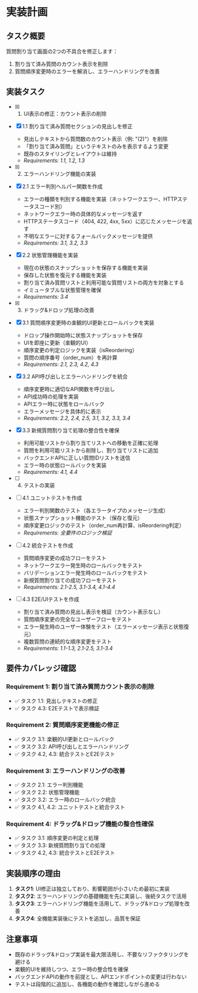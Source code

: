 # 実装計画

## タスク概要
質問割り当て画面の2つの不具合を修正します：
1. 割り当て済み質問のカウント表示を削除
2. 質問順序変更時のエラーを解消し、エラーハンドリングを改善

## 実装タスク

- [x] 1. UI表示の修正：カウント表示の削除
- [x] 1.1 割り当て済み質問セクションの見出しを修正
  - 見出しテキストから質問数のカウント表示（例: "(2)"）を削除
  - 「割り当て済み質問」というテキストのみを表示するよう変更
  - 既存のスタイリングとレイアウトは維持
  - _Requirements: 1.1, 1.2, 1.3_

- [x] 2. エラーハンドリング機能の実装
- [x] 2.1 エラー判別ヘルパー関数を作成
  - エラーの種類を判別する機能を実装（ネットワークエラー、HTTPステータスコード別）
  - ネットワークエラー時の具体的なメッセージを返す
  - HTTPステータスコード（404, 422, 4xx, 5xx）に応じたメッセージを返す
  - 不明なエラーに対するフォールバックメッセージを提供
  - _Requirements: 3.1, 3.2, 3.3_

- [x] 2.2 状態管理機能を実装
  - 現在の状態のスナップショットを保存する機能を実装
  - 保存した状態を復元する機能を実装
  - 割り当て済み質問リストと利用可能な質問リストの両方を対象とする
  - イミュータブルな状態管理を確保
  - _Requirements: 3.4_

- [x] 3. ドラッグ&ドロップ処理の改善
- [x] 3.1 質問順序変更時の楽観的UI更新とロールバックを実装
  - ドロップ操作開始時に状態スナップショットを保存
  - UIを即座に更新（楽観的UI）
  - 順序変更の判定ロジックを実装（isReordering）
  - 質問の順序番号（order_num）を再計算
  - _Requirements: 2.1, 2.3, 4.2, 4.3_

- [x] 3.2 API呼び出しとエラーハンドリングを統合
  - 順序変更時に適切なAPI関数を呼び出し
  - API成功時の処理を実装
  - APIエラー時に状態をロールバック
  - エラーメッセージを具体的に表示
  - _Requirements: 2.2, 2.4, 2.5, 3.1, 3.2, 3.3, 3.4_

- [x] 3.3 新規質問割り当て処理の整合性を確保
  - 利用可能リストから割り当てリストへの移動を正確に処理
  - 質問を利用可能リストから削除し、割り当てリストに追加
  - バックエンドAPIに正しい質問IDリストを送信
  - エラー時の状態ロールバックを実装
  - _Requirements: 4.1, 4.4_

- [ ] 4. テストの実装
- [ ] 4.1 ユニットテストを作成
  - エラー判別関数のテスト（各エラータイプのメッセージ生成）
  - 状態スナップショット機能のテスト（保存と復元）
  - 順序変更ロジックのテスト（order_num再計算、isReordering判定）
  - _Requirements: 全要件のロジック検証_

- [ ] 4.2 統合テストを作成
  - 質問順序変更の成功フローをテスト
  - ネットワークエラー発生時のロールバックをテスト
  - バリデーションエラー発生時のロールバックをテスト
  - 新規質問割り当ての成功フローをテスト
  - _Requirements: 2.1-2.5, 3.1-3.4, 4.1-4.4_

- [ ] 4.3 E2E/UIテストを作成
  - 割り当て済み質問の見出し表示を検証（カウント表示なし）
  - 質問順序変更の完全なユーザーフローをテスト
  - エラー発生時のユーザー体験をテスト（エラーメッセージ表示と状態復元）
  - 複数質問の連続的な順序変更をテスト
  - _Requirements: 1.1-1.3, 2.1-2.5, 3.1-3.4_

## 要件カバレッジ確認

### Requirement 1: 割り当て済み質問カウント表示の削除
- ✅ タスク 1.1: 見出しテキストの修正
- ✅ タスク 4.3: E2Eテストで表示検証

### Requirement 2: 質問順序変更機能の修正
- ✅ タスク 3.1: 楽観的UI更新とロールバック
- ✅ タスク 3.2: API呼び出しとエラーハンドリング
- ✅ タスク 4.2, 4.3: 統合テストとE2Eテスト

### Requirement 3: エラーハンドリングの改善
- ✅ タスク 2.1: エラー判別機能
- ✅ タスク 2.2: 状態管理機能
- ✅ タスク 3.2: エラー時のロールバック統合
- ✅ タスク 4.1, 4.2: ユニットテストと統合テスト

### Requirement 4: ドラッグ&ドロップ機能の整合性確保
- ✅ タスク 3.1: 順序変更の判定と処理
- ✅ タスク 3.3: 新規質問割り当ての処理
- ✅ タスク 4.2, 4.3: 統合テストとE2Eテスト

## 実装順序の理由

1. **タスク1**: UI修正は独立しており、影響範囲が小さいため最初に実装
2. **タスク2**: エラーハンドリングの基礎機能を先に実装し、後続タスクで活用
3. **タスク3**: エラーハンドリング機能を活用して、ドラッグ&ドロップ処理を改善
4. **タスク4**: 全機能実装後にテストを追加し、品質を保証

## 注意事項

- 既存のドラッグ&ドロップ実装を最大限活用し、不要なリファクタリングを避ける
- 楽観的UIを維持しつつ、エラー時の整合性を確保
- バックエンドAPIの動作を前提とし、APIエンドポイントの変更は行わない
- テストは段階的に追加し、各機能の動作を確認しながら進める
